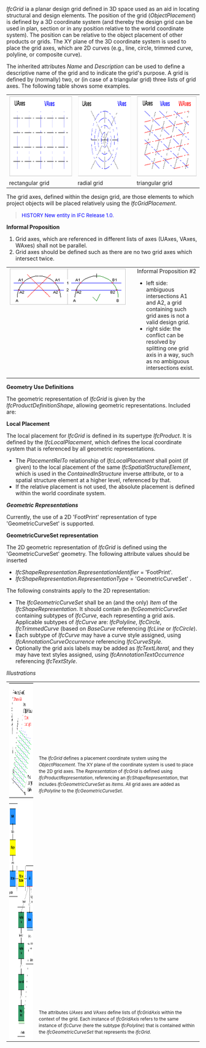 ﻿_IfcGrid_ ia a planar design grid defined in 3D space used as an aid in locating structural and design elements. The position of the grid (_ObjectPlacement_) is defined by a 3D coordinate system (and thereby the design grid can be used in plan, section or in any position relative to the world coordinate system). The position can be relative to the object placement of other products or grids. The XY plane of the 3D coordinate system is used to place the grid axes, which are 2D curves (e.g., line, circle, trimmed curve, polyline, or composite curve).

The inherited attributes _Name_ and _Description_ can be used to define a descriptive name of the grid and to indicate the grid's purpose. A grid is defined by (normally) two, or (in case of a triangular grid) three lists of grid axes. The following table shows some examples.

<table cellpadding="2" cellspacing="2">
      <tbody>
        <tr>
          <td width="320">
            <img src="figures/ifcdesigngrid-type1.gif" alt="1" border="0" height="211" width="306">
          </td>
          <td align="left" valign="top" width="320">
            <img src="figures/ifcdesigngrid-type2.gif" alt="2" border="0" height="211" width="306">
          </td>
          <td width="320">
            <img src="figures/ifcdesigngrid-type3.gif" alt="3" border="0" height="211" width="306">
          </td>
        </tr>
        <tr>
          <td width="320">
            rectangular grid
          </td>
          <td align="left" valign="top" width="320">
            radial grid
          </td>
          <td valign="top" width="320">
            triangular grid
          </td>
        </tr>
      </tbody>
    </table>

The grid axes, defined within the design grid, are those elements to which project objects will be placed relatively using the _IfcGridPlacement_.

> <font color="#0000FF" size="-1">HISTORY New entity in IFC
      Release 1.0.</font>

**Informal Proposition**

1. Grid axes, which are referenced in different lists of axes (UAxes, VAxes, WAxes) shall not be parallel. 
2. Grid axes should be defined such as there are no two grid axes which intersect twice. 

<table cellpadding="2" cellspacing="2">
      <tbody>
        <tr valign="top">
          <td align="left" valign="top" width="320">
            <img src="figures/ifcdesigngrid-ip2.gif" alt="IP2" border="0" height="97" width="306">
          </td>
          <td align="left" valign="top">
            Informal Proposition #2
            <ul>
              <li>left side: ambiguous intersections A1 and A2, a
              grid containing such grid axes is not a valid
              design grid.
              </li>
              <li>right side: the conflict can be resolved by
              splitting one grid axis in a way, such as no
              ambiguous intersections exist.
              </li>
            </ul>
          </td>
        </tr>
      </tbody>
    </table>

****Geometry Use Definitions****

The geometric representation of _IfcGrid_ is given by the _IfcProductDefinitionShape_, allowing geometric representations. Included are:

**Local Placement**

The local placement for _IfcGrid_ is defined in its supertype _IfcProduct_. It is defined by the _IfcLocalPlacement_, which defines the local coordinate system that is referenced by all geometric representations.

* The _PlacementRelTo_ relationship of _IfcLocalPlacement_ shall point (if given) to the local placement of the same _IfcSpatialStructureElement_, which is used in the _ContainedInStructure_ inverse attribute, or to a spatial structure element at a higher level, referenced by that. 
* If the relative placement is not used, the absolute placement is defined within the world coordinate system. 

**_Geometric Representations_**

Currently, the use of a 2D 'FootPrint' representation of type 'GeometricCurveSet' is supported.

**GeometricCurveSet representation**

The 2D geometric representation of _IfcGrid_ is defined using the 'GeometricCurveSet' geometry. The following attribute values should be inserted

*  _IfcShapeRepresentation.RepresentationIdentifier_ = 'FootPrint'. 
*  _IfcShapeRepresentation.RepresentationType_ = 'GeometricCurveSet' . 

The following constraints apply to the 2D representation:

* The _IfcGeometricCurveSet_ shall be an (and the only) _Item_ of the _IfcShapeRepresentation_. It should contain an _IfcGeometricCurveSet_ containing subtypes of _IfcCurve_, each representing a grid axis. Applicable subtypes of _IfcCurve_ are: _IfcPolyline_, _IfcCircle_, _IfcTrimmedCurve_ (based on _BaseCurve_ referencing _IfcLine_ or _IfcCircle_).  
* Each subtype of _IfcCurve_ may have a curve style assigned, using _IfcAnnotationCurveOccurrence_ referencing _IfcCurveStyle_. 
* Optionally the grid axis labels may be added as _IfcTextLiteral_, and they may have text styles assigned, using _IfcAnnotationTextOccurrence_ referencing _IfcTextStyle_. 

_Illustrations_

<table cellpadding="2" cellspacing="2">
      <tbody>
        <tr>
          <td>
            <a href="drawings/IfcDesignGrid-Layout1.dwf"><img src="figures/ifcdesigngrid-layout1.gif" alt="design grid" border="0" height="300" width="400"></a>
          </td>
          <td align="left" valign="bottom">
            <p>
              <small>The <i>IfcGrid</i> defines a placement
              coordinate system using the <i>ObjectPlacement</i>.
              The XY plane of the coordinate system is used to
              place the 2D grid axes. The <i>Representation</i>
              of <i>IfcGrid</i> is defined using
              <i>IfcProductRepresentation</i>, referencing an
              <i>IfcShapeRepresentation</i>, that
              includes <i>IfcGeometricCurveSet</i> as
              <i>Items</i>. All grid axes are added as
              <i>IfcPolyline</i> to the
              <i>IfcGeometricCurveSet</i>.</small>
            </p>
          </td>
        </tr>
        <tr>
          <td>
            <img src="figures/ifcgrid-representation.png" alt="representation of a design grid" width="501" height="621" border="0">
          </td>
          <td align="left" valign="bottom">
            <p>
              <small>The attributes <i>UAxes</i> and <i>VAxes</i>
              define lists of <i>IfcGridAxis</i> within the
              context of the grid. Each instance of
              <i>IfcGridAxis</i> refers to the same instance of
              <i>IfcCurve</i> (here the subtype
              <i>IfcPolyline</i>) that is contained within the
              <i>IfcGeometricCurveSet</i> that represents the
              <i>IfcGrid</i>.</small>
            </p>
          </td>
        </tr>
      </tbody>
    </table>
